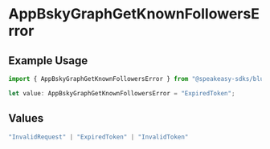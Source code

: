 # AppBskyGraphGetKnownFollowersError

## Example Usage

```typescript
import { AppBskyGraphGetKnownFollowersError } from "@speakeasy-sdks/bluesky/models/errors";

let value: AppBskyGraphGetKnownFollowersError = "ExpiredToken";
```

## Values

```typescript
"InvalidRequest" | "ExpiredToken" | "InvalidToken"
```